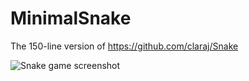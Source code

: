 # MinimalSnake

The 150-line version of https://github.com/claraj/Snake

![Snake game screenshot](screenshots/snake.png)
